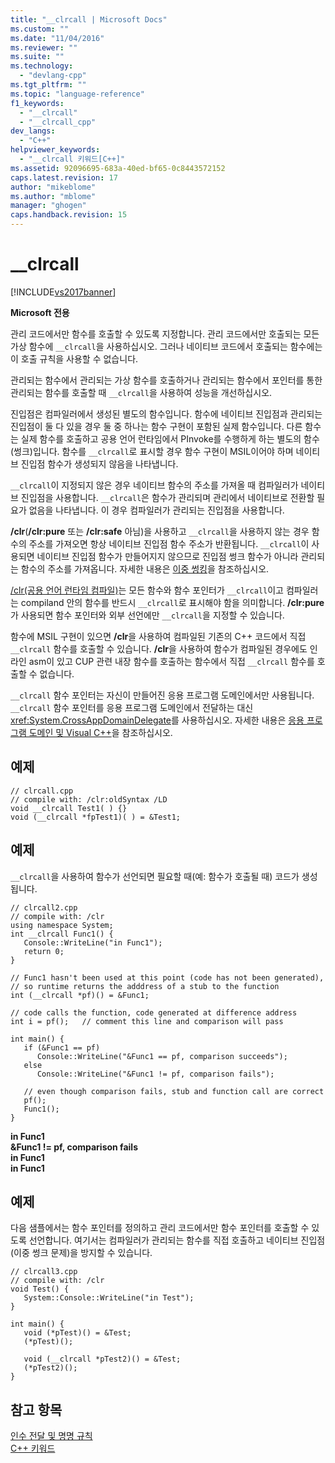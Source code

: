```yaml
---
title: "__clrcall | Microsoft Docs"
ms.custom: ""
ms.date: "11/04/2016"
ms.reviewer: ""
ms.suite: ""
ms.technology: 
  - "devlang-cpp"
ms.tgt_pltfrm: ""
ms.topic: "language-reference"
f1_keywords: 
  - "__clrcall"
  - "__clrcall_cpp"
dev_langs: 
  - "C++"
helpviewer_keywords: 
  - "__clrcall 키워드[C++]"
ms.assetid: 92096695-683a-40ed-bf65-0c8443572152
caps.latest.revision: 17
author: "mikeblome"
ms.author: "mblome"
manager: "ghogen"
caps.handback.revision: 15
---
```

# __clrcall
[!INCLUDE[vs2017banner](../assembler/inline/includes/vs2017banner.md)]

**Microsoft 전용**  
  
 관리 코드에서만 함수를 호출할 수 있도록 지정합니다.  관리 코드에서만 호출되는 모든 가상 함수에 `__clrcall`을 사용하십시오.  그러나 네이티브 코드에서 호출되는 함수에는 이 호출 규칙을 사용할 수 없습니다.  
  
 관리되는 함수에서 관리되는 가상 함수를 호출하거나 관리되는 함수에서 포인터를 통한 관리되는 함수를 호출할 때 `__clrcall`을 사용하여 성능을 개선하십시오.  
  
 진입점은 컴파일러에서 생성된 별도의 함수입니다.  함수에 네이티브 진입점과 관리되는 진입점이 둘 다 있을 경우 둘 중 하나는 함수 구현이 포함된 실제 함수입니다.  다른 함수는 실제 함수를 호출하고 공용 언어 런타임에서 PInvoke를 수행하게 하는 별도의 함수\(썽크\)입니다.  함수를 `__clrcall`로 표시할 경우 함수 구현이 MSIL이어야 하며 네이티브 진입점 함수가 생성되지 않음을 나타냅니다.  
  
 `__clrcall`이 지정되지 않은 경우 네이티브 함수의 주소를 가져올 때 컴파일러가 네이티브 진입점을 사용합니다.  `__clrcall`은 함수가 관리되며 관리에서 네이티브로 전환할 필요가 없음을 나타냅니다.  이 경우 컴파일러가 관리되는 진입점을 사용합니다.  
  
 **\/clr**\(**\/clr:pure** 또는 **\/clr:safe** 아님\)을 사용하고 `__clrcall`을 사용하지 않는 경우 함수의 주소를 가져오면 항상 네이티브 진입점 함수 주소가 반환됩니다.  `__clrcall`이 사용되면 네이티브 진입점 함수가 만들어지지 않으므로 진입점 썽크 함수가 아니라 관리되는 함수의 주소를 가져옵니다.  자세한 내용은 [이중 썽킹](../dotnet/double-thunking-cpp.md)을 참조하십시오.  
  
 [\/clr\(공용 언어 런타임 컴파일\)](../build/reference/clr-common-language-runtime-compilation.md)는 모든 함수와 함수 포인터가 `__clrcall`이고 컴파일러는 compiland 안의 함수를 반드시 `__clrcall`로 표시해야 함을 의미합니다.  **\/clr:pure**가 사용되면 함수 포인터와 외부 선언에만 `__clrcall`을 지정할 수 있습니다.  
  
 함수에 MSIL 구현이 있으면 **\/clr**을 사용하여 컴파일된 기존의 C\+\+ 코드에서 직접 `__clrcall` 함수를 호출할 수 있습니다.  **\/clr**을 사용하여 함수가 컴파일된 경우에도 인라인 asm이 있고 CUP 관련 내장 함수를 호출하는 함수에서 직접 `__clrcall` 함수를 호출할 수 없습니다.  
  
 `__clrcall` 함수 포인터는 자신이 만들어진 응용 프로그램 도메인에서만 사용됩니다.  `__clrcall` 함수 포인터를 응용 프로그램 도메인에서 전달하는 대신 <xref:System.CrossAppDomainDelegate>를 사용하십시오.  자세한 내용은 [응용 프로그램 도메인 및 Visual C\+\+](../dotnet/application-domains-and-visual-cpp.md)을 참조하십시오.  
  
## 예제  
  
```  
// clrcall.cpp  
// compile with: /clr:oldSyntax /LD  
void __clrcall Test1( ) {}  
void (__clrcall *fpTest1)( ) = &Test1;  
```  
  
## 예제  
 `__clrcall`을 사용하여 함수가 선언되면 필요할 때\(예: 함수가 호출될 때\) 코드가 생성됩니다.  
  
```  
// clrcall2.cpp  
// compile with: /clr  
using namespace System;  
int __clrcall Func1() {  
   Console::WriteLine("in Func1");  
   return 0;  
}  
  
// Func1 hasn't been used at this point (code has not been generated),   
// so runtime returns the adddress of a stub to the function  
int (__clrcall *pf)() = &Func1;  
  
// code calls the function, code generated at difference address  
int i = pf();   // comment this line and comparison will pass  
  
int main() {  
   if (&Func1 == pf)  
      Console::WriteLine("&Func1 == pf, comparison succeeds");  
   else   
      Console::WriteLine("&Func1 != pf, comparison fails");  
  
   // even though comparison fails, stub and function call are correct  
   pf();  
   Func1();  
}  
```  
  
  **in Func1**  
**&Func1 \!\= pf, comparison fails**  
**in Func1**  
**in Func1**   
## 예제  
 다음 샘플에서는 함수 포인터를 정의하고 관리 코드에서만 함수 포인터를 호출할 수 있도록 선언합니다.  여기서는 컴파일러가 관리되는 함수를 직접 호출하고 네이티브 진입점\(이중 썽크 문제\)을 방지할 수 있습니다.  
  
```  
// clrcall3.cpp  
// compile with: /clr  
void Test() {  
   System::Console::WriteLine("in Test");  
}  
  
int main() {  
   void (*pTest)() = &Test;  
   (*pTest)();  
  
   void (__clrcall *pTest2)() = &Test;  
   (*pTest2)();  
}  
```  
  
## 참고 항목  
 [인수 전달 및 명명 규칙](../cpp/argument-passing-and-naming-conventions.md)   
 [C\+\+ 키워드](../cpp/keywords-cpp.md)